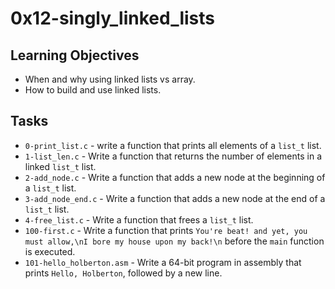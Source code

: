 # 0x12-singly_linked_lists

## Learning Objectives 
- When and why using linked lists vs array.
- How to build and use linked lists.

## Tasks

- `0-print_list.c` - write a function that prints all elements of a `list_t` list.
- `1-list_len.c` - Write a function that returns the number of elements in a linked `list_t` list.
-  `2-add_node.c` - Write a function that adds a new node at the beginning of a `list_t` list.
- `3-add_node_end.c` - Write a function that adds a new node at the end of a `list_t` list.
- `4-free_list.c` - Write a function that frees a `list_t` list.
- `100-first.c` - Write a function that prints `You're beat! and yet, you must allow,\nI bore my house upon my back!\n` before the `main` function is executed.
- `101-hello_holberton.asm` - Write a 64-bit program in assembly that prints `Hello, Holberton`, followed by a new line.
